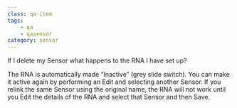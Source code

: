 ```yaml
---
class: qa-item
tags: 
    - qa
    - qasensor
category: sensor
---
```


If I delete my Sensor what happens to the RNA I have set up?  

The RNA is automatically made “Inactive” (grey slide switch).  You can make it active again by performing an Edit and selecting another Sensor.  If you relink the same Sensor using the original name, the RNA will not work until you Edit the details of the RNA and select that Sensor and then Save.